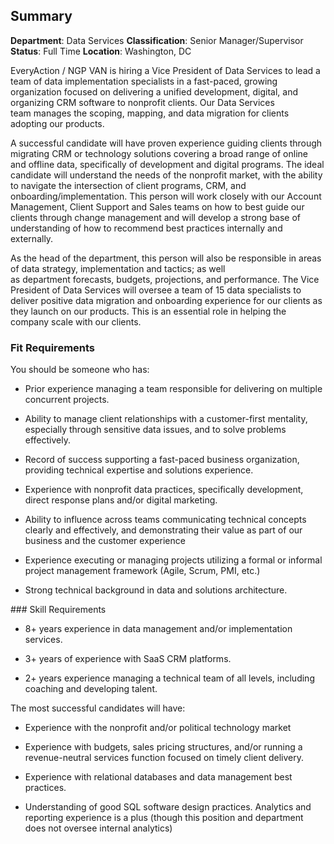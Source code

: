 ## Summary
**Department**: Data Services
**Classification**: Senior Manager/Supervisor
**Status**: Full Time
**Location**: Washington, DC

EveryAction / NGP VAN is hiring a Vice President of Data Services to lead a team of data implementation specialists in a fast-paced, growing organization focused on delivering a unified development, digital, and organizing CRM software to nonprofit clients. Our Data Services team manages the scoping, mapping, and data migration for clients adopting our products. 

A successful candidate will have proven experience guiding clients through migrating CRM or technology solutions covering a broad range of online and offline data, specifically of development and digital programs. The ideal candidate will understand the needs of the nonprofit market, with the ability to navigate the intersection of client programs, CRM, and onboarding/implementation. This person will work closely with our Account Management, Client Support and Sales teams on how to best guide our clients through change management and will develop a strong base of understanding of how to recommend best practices internally and externally.   

As the head of the department, this person will also be responsible in areas of data strategy, implementation and tactics; as well as department forecasts, budgets, projections, and performance. The Vice President of Data Services will oversee a team of 15 data specialists to deliver positive data migration and onboarding experience for our clients as they launch on our products. This is an essential role in helping the company scale with our clients. 

### Fit Requirements

You should be someone who has: 

-   Prior experience managing a team responsible for delivering on multiple concurrent projects. 

-   Ability to manage client relationships with a customer-first mentality, especially through sensitive data issues, and to solve problems effectively. 

-   Record of success supporting a fast-paced business organization, providing technical expertise and solutions experience. 

-   Experience with nonprofit data practices, specifically development, direct response plans and/or digital marketing. 

-   Ability to influence across teams communicating technical concepts clearly and effectively, and demonstrating their value as part of our business and the customer experience 

-   Experience executing or managing projects utilizing a formal or informal project management framework (Agile, Scrum, PMI, etc.) 

-   Strong technical background in data and solutions architecture. 

### Skill Requirements

-   8+ years experience in data management and/or implementation services. 

-   3+ years of experience with SaaS CRM platforms. 

-   2+ years experience managing a technical team of all levels, including coaching and developing talent. 

The most successful candidates will have: 

-   Experience with the nonprofit and/or political technology market 

-   Experience with budgets, sales pricing structures, and/or running a revenue-neutral services function focused on timely client delivery.  

-   Experience with relational databases and data management best practices. 

-   Understanding of good SQL software design practices. Analytics and reporting experience is a plus (though this position and department does not oversee internal analytics) 


